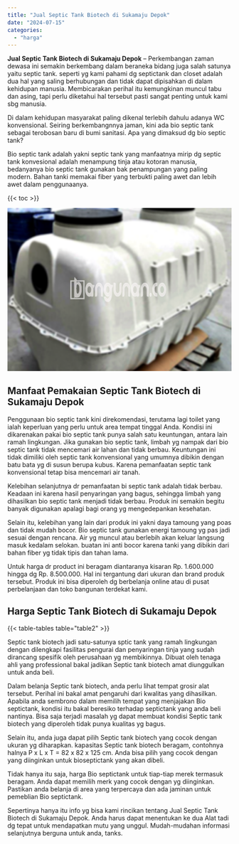 ```yaml
---
title: "Jual Septic Tank Biotech di Sukamaju Depok"
date: "2024-07-15"
categories: 
  - "harga"
---
```


**Jual Septic Tank Biotech di Sukamaju Depok** – Perkembangan zaman dewasa ini semakin berkembang dalam beraneka bidang juga salah satunya yaitu septic tank. seperti yg kami pahami dg septictank dan closet adalah dua hal yang saling berhubungan dan tidak dapat dipisahkan di dalam kehidupan manusia. Membicarakan perihal itu kemungkinan muncul tabu dan asing, tapi perlu diketahui hal tersebut pasti sangat penting untuk kami sbg manusia.

Di dalam kehidupan masyarakat paling dikenal terlebih dahulu adanya WC konvensional. Seiring berkembangnnya jaman, kini ada bio septic tank sebagai terobosan baru di bumi sanitasi. Apa yang dimaksud dg bio septic tank?

Bio septic tank adalah yakni septic tank yang manfaatnya mirip dg septic tank konvesional adalah menampung tinja atau kotoran manusia, bedanyanya bio septic tank gunakan bak penampungan yang paling modern. Bahan tanki memakai fiber yang terbukti paling awet dan lebih awet dalam penggunaanya.

{{< toc >}}

![Jual Septic Tank Biotech di Sukamaju Depok](/images/jual-bio-septictank-37.png)

## Manfaat Pemakaian Septic Tank Biotech di Sukamaju Depok

Penggunaan bio septic tank kini direkomendasi, terutama lagi toilet yang ialah keperluan yang perlu untuk area tempat tinggal Anda. Kondisi ini dikarenakan pakai bio septic tank punya salah satu keuntungan, antara lain ramah lingkungan. Jika gunakan bio septic tank, limbah yg nampak dari bio septic tank tidak mencemari air lahan dan tidak berbau. Keuntungan ini tidak dimiliki oleh septic tank konvensional yang umumnya dibikin dengan batu bata yg di susun berupa kubus. Karena pemanfaatan septic tank konvensional tetap bisa mencemari air tanah.

Kelebihan selanjutnya dr pemanfaatan bi septic tank adalah tidak berbau. Keadaan ini karena hasil penyaringan yang bagus, sehingga limbah yang dihasilkan bio septic tank menjadi tidak berbau. Produk ini semakin begitu banyak digunakan apalagi bagi orang yg mengedepankan kesehatan.

Selain itu, kelebihan yang lain dari produk ini yakni daya tamoung yang poas dan tidak mudah bocor. Bio septic tank gunakan energi tamoung yg pas jadi sesuai dengan rencana. Air yg muncul atau berlebih akan keluar langsung masuk kedalam selokan. buatan ini anti bocor karena tanki yang dibikin dari bahan fiber yg tidak tipis dan tahan lama.

Untuk harga dr product ini beragam diantaranya kisaran Rp. 1.600.000 hingga dg Rp. 8.500.000. Hal ini tergantung dari ukuran dan brand produk tersebut. Produk ini bisa diperoleh dg berbelanja online atau di pusat perbelanjaan dan toko bangunan terdekat kami.

## Harga Septic Tank Biotech di Sukamaju Depok

{{< table-tables table="table2" >}}

Septic tank biotech jadi satu-satunya sptic tank yang ramah lingkungan dengan dilengkapi fasilitas pengurai dan penyaringan tinja yang sudah dirancang spesifik oleh perusahaan yg membikinnya. Dibuat oleh tenaga ahli yang professional bakal jadikan Septic tank biotech amat diunggulkan untuk anda beli.

Dalam belanja Septic tank biotech, anda perlu lihat tempat grosir alat tersebut. Perihal ini bakal amat pengaruhi dari kwalitas yang dihasilkan. Apabila anda sembrono dalam memilih tempat yang menjajakan Bio septictank, kondisi itu bakal beresiko terhadap septictank yang anda beli nantinya. Bisa saja terjadi masalah yg dapat membuat kondisi Septic tank biotech yang diperoleh tidak punya kualitas yg bagus.

Selain itu, anda juga dapat pilih Septic tank biotech yang cocok dengan ukuran yg diharapkan. kapasitas Septic tank biotech beragam, contohnya halnya P x L x T = 82 x 82 x 125 cm. Anda bisa pilih yang cocok dengan yang diinginkan untuk bioseptictank yang akan dibeli.

Tidak hanya itu saja, harga Bio septictank untuk tiap-tiap merek termasuk beragam. Anda dapat memilih merk yang cocok dengan yg diinginkan. Pastikan anda belanja di area yang terpercaya dan ada jaminan untuk pemeblian Bio septictank.

Sepertinya hanya itu info yg bisa kami rincikan tentang Jual Septic Tank Biotech di Sukamaju Depok. Anda harus dapat menentukan ke dua Alat tadi dg tepat untuk mendapatkan mutu yang unggul. Mudah-mudahan informasi selanjutnya berguna untuk anda, tanks.
